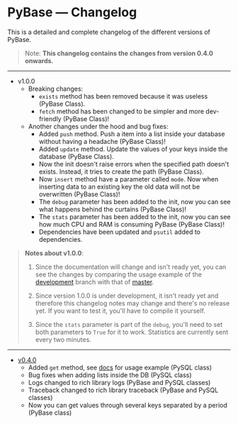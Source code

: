 # PyBase — Changelog
This is a detailed and complete changelog of the different versions of PyBase.
> Note: **This changelog contains the changes from version 0.4.0 onwards.**

------

- v1.0.0
  - Breaking changes:
    - `exists` method has been removed because it was useless (PyBase Class).
    - `fetch` method has been changed to be simpler and more dev-friendly (PyBase Class)!
  - Another changes under the hood and bug fixes:
    - Added `push` method. Push a item into a list inside your database without having a headache (PyBase Class)!
    - Added `update` method. Update the values of your keys inside the database (PyBase Class).
    - Now the init doesn't raise errors when the specified path doesn't exists. Instead, it tries to create the path (PyBase Class).
    - Now `insert` method have a parameter called `mode`. Now when inserting data to an existing key the old data will not be overwritten (PyBase Class)!
    - The `debug` parameter has been added to the init, now you can see what happens behind the curtains (PyBase Class)!
    - The `stats` parameter has been added to the init, now you can see how much CPU and RAM is consuming PyBase (PyBase Class)!
    - Dependencies have been updated and `psutil` added to dependencies.

> **Notes about v1.0.0**:
> 
> 1. Since the documentation will change and isn't ready yet,
> you can see the changes by comparing the usage example of
> the [development](https://github.com/NTBBloodbath/PyBase/blob/development/examples/basic_usage_example.py) branch with that of [master](https://github.com/NTBBloodbath/PyBase/blob/master/examples/basic_usage.py).
> 
> 2. Since version 1.0.0 is under development, it isn't ready
> yet and therefore this changelog notes may change and there's
> no release yet. If you want to test it, you'll have to compile it yourself.
> 
> 3. Since the `stats` parameter is part of the `debug`, you'll
> need to set both parameters to `True` for it to work. Statistics
> are currently sent every two minutes.

---

- [v0.4.0](https://github.com/NTBBloodbath/PyBase/releases/tag/v0.4.0)
    - Added `get` method, see [docs](https://ntbbloodbath.github.io/PyBase/docs/0.4/#gettable-str-objects-dict--none) for usage example (PySQL class)
    - Bug fixes when adding lists inside the DB (PySQL class)
    - Logs changed to rich library logs (PyBase and PySQL classes)
    - Traceback changed to rich library traceback (PyBase and PySQL classes)
    - Now you can get values through several keys separated by a period (PyBase class)
